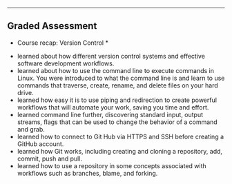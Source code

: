 -----------------
Graded Assessment
-----------------




* Course recap: Version Control *

- learned about how different version control systems and effective software development workflows.
- learned about how to use the command line to execute commands in Linux. You were introduced to what the command line is and learn to use 
  commands that traverse, create, rename, and delete files on your hard drive. 
- learned how easy it is to use piping and redirection to create powerful workflows that will automate your work, saving you time and 
  effort. 
- learned command line further, discovering standard input, output streams, flags that can be used to change the behavior of a command and 
  grab. 
- learned how to connect to Git Hub via HTTPS and SSH before creating a GitHub account.
- learned how Git works, including creating and cloning a repository, add, commit, push and pull. 
- learned how to use a repository in some concepts associated with workflows such as branches, blame, and forking. 